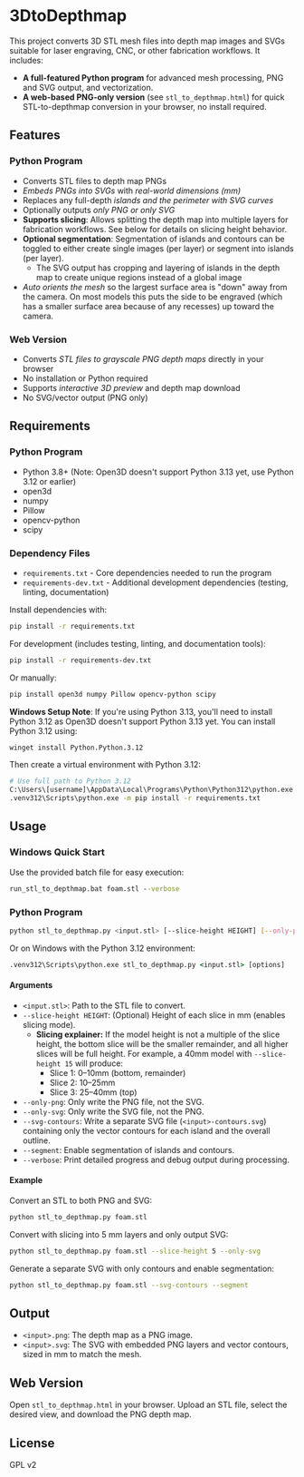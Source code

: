 # 3DtoDepthmap

This project converts 3D STL mesh files into depth map images and SVGs suitable for laser engraving, CNC, or other fabrication workflows. It includes:

- **A full-featured Python program** for advanced mesh processing, PNG and SVG output, and vectorization.
- **A web-based PNG-only version** (see `stl_to_depthmap.html`) for quick STL-to-depthmap conversion in your browser, no install required.

## Features

### Python Program
- Converts STL files to depth map PNGs
- *Embeds PNGs into SVGs* with *real-world dimensions (mm)*
- Replaces any full-depth *islands and the perimeter with SVG curves*
- Optionally outputs *only PNG or only SVG*
- **Supports slicing**: Allows splitting the depth map into multiple layers for fabrication workflows. See below for details on slicing height behavior.
- **Optional segmentation**: Segmentation of islands and contours can be toggled to either create single images (per layer) or segment into islands (per layer).
  - The SVG output has cropping and layering of islands in the depth map to create unique regions instead of a global image
- *Auto orients the mesh* so the largest surface area is "down" away from the camera. On most models this puts the side to be engraved (which has a smaller surface area because of any recesses) up toward the camera.

### Web Version
- Converts *STL files to grayscale PNG depth maps* directly in your browser
- No installation or Python required
- Supports *interactive 3D preview* and depth map download
- No SVG/vector output (PNG only)

## Requirements

### Python Program
- Python 3.8+ (Note: Open3D doesn't support Python 3.13 yet, use Python 3.12 or earlier)
- open3d
- numpy
- Pillow
- opencv-python
- scipy

### Dependency Files
- `requirements.txt` - Core dependencies needed to run the program
- `requirements-dev.txt` - Additional development dependencies (testing, linting, documentation)

Install dependencies with:
```bash
pip install -r requirements.txt
```

For development (includes testing, linting, and documentation tools):
```bash
pip install -r requirements-dev.txt
```

Or manually:
```bash
pip install open3d numpy Pillow opencv-python scipy
```

**Windows Setup Note**: If you're using Python 3.13, you'll need to install Python 3.12 as Open3D doesn't support Python 3.13 yet. You can install Python 3.12 using:
```bash
winget install Python.Python.3.12
```

Then create a virtual environment with Python 3.12:
```bash
# Use full path to Python 3.12
C:\Users\[username]\AppData\Local\Programs\Python\Python312\python.exe -m venv .venv312
.venv312\Scripts\python.exe -m pip install -r requirements.txt
```

## Usage

### Windows Quick Start
Use the provided batch file for easy execution:
```cmd
run_stl_to_depthmap.bat foam.stl --verbose
```

### Python Program

```bash
python stl_to_depthmap.py <input.stl> [--slice-height HEIGHT] [--only-png] [--only-svg] [--svg-contours] [--segment] [--verbose]
```

Or on Windows with the Python 3.12 environment:
```cmd
.venv312\Scripts\python.exe stl_to_depthmap.py <input.stl> [options]
```

#### Arguments
- `<input.stl>`: Path to the STL file to convert.
- `--slice-height HEIGHT`: (Optional) Height of each slice in mm (enables slicing mode).
  - **Slicing explainer:** If the model height is not a multiple of the slice height, the bottom slice will be the smaller remainder, and all higher slices will be full height. For example, a 40mm model with `--slice-height 15` will produce:
    - Slice 1: 0–10mm (bottom, remainder)
    - Slice 2: 10–25mm
    - Slice 3: 25–40mm (top)
- `--only-png`: Only write the PNG file, not the SVG.
- `--only-svg`: Only write the SVG file, not the PNG.
- `--svg-contours`: Write a separate SVG file (`<input>-contours.svg`) containing only the vector contours for each island and the overall outline.
- `--segment`: Enable segmentation of islands and contours.
- `--verbose`: Print detailed progress and debug output during processing.

#### Example
Convert an STL to both PNG and SVG:
```bash
python stl_to_depthmap.py foam.stl
```

Convert with slicing into 5 mm layers and only output SVG:
```bash
python stl_to_depthmap.py foam.stl --slice-height 5 --only-svg
```

Generate a separate SVG with only contours and enable segmentation:
```bash
python stl_to_depthmap.py foam.stl --svg-contours --segment
```

## Output
- `<input>.png`: The depth map as a PNG image.
- `<input>.svg`: The SVG with embedded PNG layers and vector contours, sized in mm to match the mesh.  

## Web Version

Open `stl_to_depthmap.html` in your browser. Upload an STL file, select the desired view, and download the PNG depth map.

## License
GPL v2